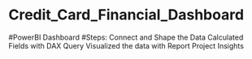 # Credit_Card_Financial_Dashboard
#PowerBI Dashboard
#Steps: Connect and Shape the Data
Calculated Fields with DAX Query
Visualized the data with Report
Project Insights
